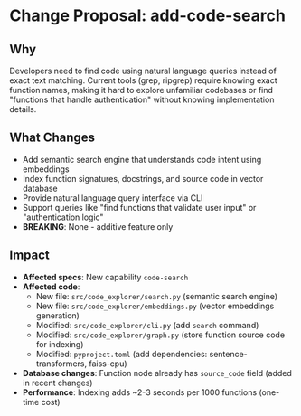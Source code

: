 # Change Proposal: add-code-search

## Why

Developers need to find code using natural language queries instead of exact text matching. Current tools (grep, ripgrep) require knowing exact function names, making it hard to explore unfamiliar codebases or find "functions that handle authentication" without knowing implementation details.

## What Changes

- Add semantic search engine that understands code intent using embeddings
- Index function signatures, docstrings, and source code in vector database
- Provide natural language query interface via CLI
- Support queries like "find functions that validate user input" or "authentication logic"
- **BREAKING**: None - additive feature only

## Impact

- **Affected specs**: New capability `code-search`
- **Affected code**:
  - New file: `src/code_explorer/search.py` (semantic search engine)
  - New file: `src/code_explorer/embeddings.py` (vector embeddings generation)
  - Modified: `src/code_explorer/cli.py` (add `search` command)
  - Modified: `src/code_explorer/graph.py` (store function source code for indexing)
  - Modified: `pyproject.toml` (add dependencies: sentence-transformers, faiss-cpu)
- **Database changes**: Function node already has `source_code` field (added in recent changes)
- **Performance**: Indexing adds ~2-3 seconds per 1000 functions (one-time cost)

